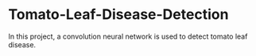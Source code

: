 # Tomato-Leaf-Disease-Detection
In this project, a convolution neural network is used to detect tomato leaf disease.
